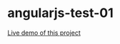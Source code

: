 angularjs-test-01
=================

[Live demo of this project](http://htmlpreview.github.io/?https://github.com/alyssonajackson/angularjs-test-01/blob/master/lista.html)
